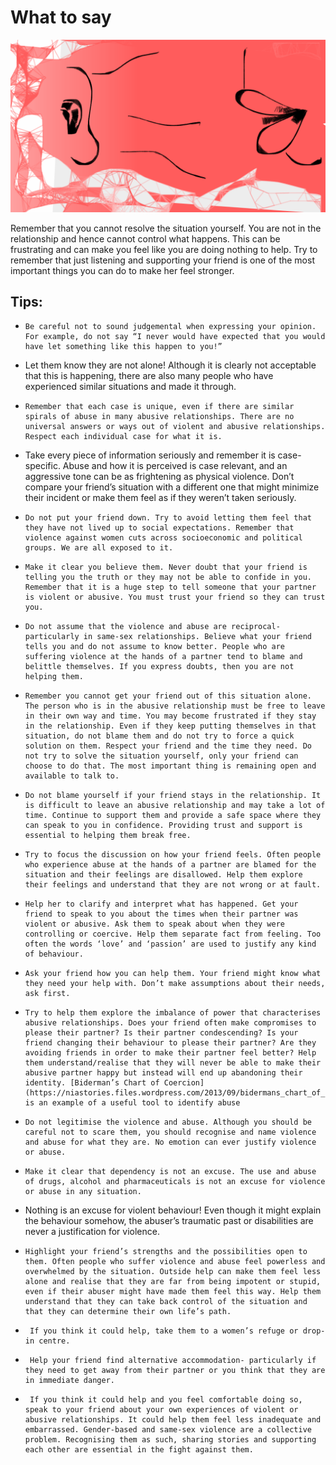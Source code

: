 # What to say

![](assets/84f22185-a78c-4394-8130-78b43d4de090.png)

Remember that you cannot resolve the situation yourself. You are not in the relationship and hence cannot control what happens. This can be frustrating and can make you feel like you are doing nothing to help. Try to remember that just listening and supporting your friend is one of the most important things you can do to make her feel stronger.
 

## Tips:

-     Be careful not to sound judgemental when expressing your opinion. For example, do not say “I never would have expected that you would have let something like this happen to you!”

- 	Let them know they are not alone! Although it is clearly not acceptable that this is happening, there are also many people who have experienced similar situations and made it through.

-     Remember that each case is unique, even if there are similar spirals of abuse in many abusive relationships. There are no universal answers or ways out of violent and abusive relationships. Respect each individual case for what it is.

-	Take every piece of information seriously and remember it is case-specific. Abuse and how it is perceived is case relevant, and an aggressive tone can be as frightening as physical violence. Don’t compare your friend’s situation with a different one that might minimize their incident or make them feel as if they weren’t taken seriously. 

-     Do not put your friend down. Try to avoid letting them feel that they have not lived up to social expectations. Remember that violence against women cuts across socioeconomic and political groups. We are all exposed to it.
 
-     Make it clear you believe them. Never doubt that your friend is telling you the truth or they may not be able to confide in you. Remember that it is a huge step to tell someone that your partner is violent or abusive. You must trust your friend so they can trust you.
 
-     Do not assume that the violence and abuse are reciprocal- particularly in same-sex relationships. Believe what your friend tells you and do not assume to know better. People who are suffering violence at the hands of a partner tend to blame and belittle themselves. If you express doubts, then you are not helping them.

-     Remember you cannot get your friend out of this situation alone. The person who is in the abusive relationship must be free to leave in their own way and time. You may become frustrated if they stay in the relationship. Even if they keep putting themselves in that situation, do not blame them and do not try to force a quick solution on them. Respect your friend and the time they need. Do not try to solve the situation yourself, only your friend can choose to do that. The most important thing is remaining open and available to talk to. 
 
-     Do not blame yourself if your friend stays in the relationship. It is difficult to leave an abusive relationship and may take a lot of time. Continue to support them and provide a safe space where they can speak to you in confidence. Providing trust and support is essential to helping them break free.
 
-     Try to focus the discussion on how your friend feels. Often people who experience abuse at the hands of a partner are blamed for the situation and their feelings are disallowed. Help them explore their feelings and understand that they are not wrong or at fault.
 
-     Help her to clarify and interpret what has happened. Get your friend to speak to you about the times when their partner was violent or abusive. Ask them to speak about when they were controlling or coercive. Help them separate fact from feeling. Too often the words ‘love’ and ‘passion’ are used to justify any kind of behaviour.

-     Ask your friend how you can help them. Your friend might know what they need your help with. Don’t make assumptions about their needs, ask first. 
 
-     Try to help them explore the imbalance of power that characterises abusive relationships. Does your friend often make compromises to please their partner? Is their partner condescending? Is your friend changing their behaviour to please their partner? Are they avoiding friends in order to make their partner feel better? Help them understand/realise that they will never be able to make their abusive partner happy but instead will end up abandoning their identity. [Biderman’s Chart of Coercion](https://niastories.files.wordpress.com/2013/09/bidermans_chart_of_coercion.pdf) is an example of a useful tool to identify abuse
 
-     Do not legitimise the violence and abuse. Although you should be careful not to scare them, you should recognise and name violence and abuse for what they are. No emotion can ever justify violence or abuse.
 
-     Make it clear that dependency is not an excuse. The use and abuse of drugs, alcohol and pharmaceuticals is not an excuse for violence or abuse in any situation.

-	Nothing is an excuse for violent behaviour! Even though it might explain the behaviour somehow, the abuser’s traumatic past or disabilities are never a justification for violence.
 
-     Highlight your friend’s strengths and the possibilities open to them. Often people who suffer violence and abuse feel powerless and overwhelmed by the situation. Outside help can make them feel less alone and realise that they are far from being impotent or stupid, even if their abuser might have made them feel this way. Help them understand that they can take back control of the situation and that they can determine their own life’s path.
 
-      If you think it could help, take them to a women’s refuge or drop-in centre.

-      Help your friend find alternative accommodation- particularly if they need to get away from their partner or you think that they are in immediate danger.
 
-      If you think it could help and you feel comfortable doing so, speak to your friend about your own experiences of violent or abusive relationships. It could help them feel less inadequate and embarrassed. Gender-based and same-sex violence are a collective problem. Recognising them as such, sharing stories and supporting each other are essential in the fight against them.
